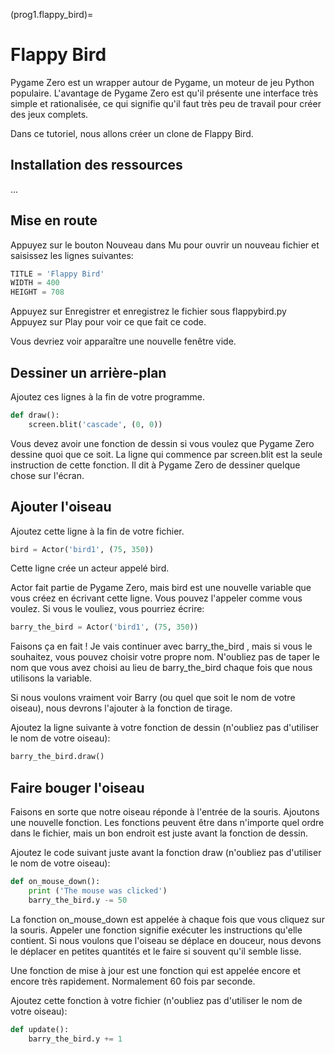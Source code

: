 (prog1.flappy_bird)=

# Flappy Bird

Pygame Zero est un wrapper autour de Pygame, un moteur de jeu Python populaire. L'avantage de Pygame Zero est qu'il présente une interface très simple et rationalisée, ce qui signifie qu'il faut très peu de travail pour créer des jeux complets.

Dans ce tutoriel, nous allons créer un clone de Flappy Bird.

## Installation des ressources

...

## Mise en route

Appuyez sur le bouton Nouveau dans Mu pour ouvrir un nouveau fichier et saisissez les lignes suivantes:

```python
TITLE = 'Flappy Bird'
WIDTH = 400
HEIGHT = 708
```

Appuyez sur Enregistrer et enregistrez le fichier sous flappybird.py
Appuyez sur Play pour voir ce que fait ce code.

Vous devriez voir apparaître une nouvelle fenêtre vide.

## Dessiner un arrière-plan

Ajoutez ces lignes à la fin de votre programme.

```python
def draw():
    screen.blit('cascade', (0, 0))
```

Vous devez avoir une fonction de dessin si vous voulez que Pygame Zero dessine quoi que ce soit. La ligne qui commence par screen.blit est la seule instruction de cette fonction. Il dit à Pygame Zero de dessiner quelque chose sur l'écran.

## Ajouter l'oiseau

Ajoutez cette ligne à la fin de votre fichier.

```python
bird = Actor('bird1', (75, 350))
```

Cette ligne crée un acteur appelé bird.

Actor fait partie de Pygame Zero, mais bird est une nouvelle variable que vous créez en écrivant cette ligne. Vous pouvez l'appeler comme vous voulez. Si vous le vouliez, vous pourriez écrire:

```python
barry_the_bird = Actor('bird1', (75, 350))
```

Faisons ça en fait ! Je vais continuer avec barry_the_bird , mais si vous le souhaitez, vous pouvez choisir votre propre nom. N'oubliez pas de taper le nom que vous avez choisi au lieu de barry_the_bird chaque fois que nous utilisons la variable.

Si nous voulons vraiment voir Barry (ou quel que soit le nom de votre oiseau), nous devrons l'ajouter à la fonction de tirage.

Ajoutez la ligne suivante à votre fonction de dessin (n'oubliez pas d'utiliser le nom de votre oiseau):

```python
barry_the_bird.draw()
```

## Faire bouger l'oiseau

Faisons en sorte que notre oiseau réponde à l'entrée de la souris. Ajoutons une nouvelle fonction. Les fonctions peuvent être dans n'importe quel ordre dans le fichier, mais un bon endroit est juste avant la fonction de dessin.

Ajoutez le code suivant juste avant la fonction draw (n'oubliez pas d'utiliser le nom de votre oiseau):

```python
def on_mouse_down():
    print ('The mouse was clicked')
    barry_the_bird.y -= 50
```

La fonction on_mouse_down est appelée à chaque fois que vous cliquez sur la souris. Appeler une fonction signifie exécuter les instructions qu'elle contient. Si nous voulons que l'oiseau se déplace en douceur, nous devons le déplacer en petites quantités et le faire si souvent qu'il semble lisse.

Une fonction de mise à jour est une fonction qui est appelée encore et encore très rapidement. Normalement 60 fois par seconde.

Ajoutez cette fonction à votre fichier (n'oubliez pas d'utiliser le nom de votre oiseau):

```python
def update():
    barry_the_bird.y += 1
```
